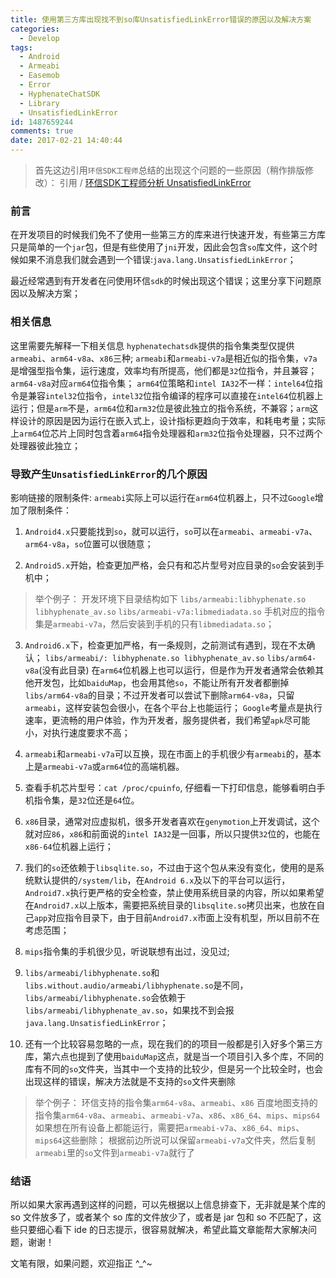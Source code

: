 ```yaml
---
title: 使用第三方库出现找不到so库UnsatisfiedLinkError错误的原因以及解决方案
categories:
  - Develop
tags:
  - Android
  - Armeabi
  - Easemob
  - Error
  - HyphenateChatSDK
  - Library
  - UnsatisfiedLinkError
id: 1487659244
comments: true
date: 2017-02-21 14:40:44
---
```


>首先这边引用`环信SDK工程师`总结的出现这个问题的一些原因（稍作排版修改）：
引用 / [环信SDK工程师分析 UnsatisfiedLinkError](http://www.imgeek.org/article/825307895)

### 前言
在开发项目的时候我们免不了使用一些第三方的库来进行快速开发，有些第三方库只是简单的一个`jar`包，但是有些使用了`jni`开发，因此会包含`so`库文件，这个时候如果不消息我们就会遇到一个错误:`java.lang.UnsatisfiedLinkError`；

最近经常遇到有开发者在问使用环信`sdk`的时候出现这个错误；这里分享下问题原因以及解决方案；

### 相关信息
这里需要先解释一下相关信息
`hyphenatechatsdk`提供的指令集类型仅提供`armeabi`、`arm64-v8a`、`x86`三种;
`armeabi`和`armeabi-v7a`是相近似的指令集，`v7a`是增强型指令集，运行速度，效率均有所提高，他们都是`32`位指令，并且兼容；`arm64-v8a`对应`arm64`位指令集；
`arm64`位策略和`intel IA32`不一样：`intel64`位指令是兼容`intel32`位指令，`intel32`位指令编译的程序可以直接在`intel64`位机器上运行；但是`arm`不是，`arm64`位和`arm32`位是彼此独立的指令系统，不兼容；`arm`这样设计的原因是因为运行在嵌入式上，设计指标更趋向于效率，和耗电考量；实际上`arm64`位芯片上同时包含着`arm64`指令处理器和`arm32`位指令处理器，只不过两个处理器彼此独立；

### 导致产生`UnsatisfiedLinkError`的几个原因
影响链接的限制条件: `armeabi`实际上可以运行在`arm64`位机器上，只不过`Google`增加了限制条件：
1. `Android4.x`只要能找到`so`，就可以运行，`so`可以在`armeabi`、`armeabi-v7a`、`arm64-v8a`，`so`位置可以很随意；

2. `Android5.x`开始，检查更加严格，会只有和芯片型号对应目录的`so`会安装到手机中；
>举个例子：
开发环境下目录结构如下
    `libs/armeabi:libhyphenate.so libhyphenate_av.so`
    `libs/armeabi-v7a:libmediadata.so` 
手机对应的指令集是`armeabi-v7a`，然后安装到手机的只有`libmediadata.so`；

3. `Android6.x`下，检查更加严格，有一条规则，之前测试有遇到，现在不太确认；
`libs/armeabi/: libhyphenate.so libhyphenate_av.so`
`libs/arm64-v8a`(没有此目录)
在`arm64`位机器上也可以运行，但是作为开发者通常会依赖其他开发包，比如`baiduMap`，也会用其他`so`，不能让所有开发者都删掉`libs/arm64-v8a`的目录；不过开发者可以尝试下删除`arm64-v8a`，只留`armeabi`，这样安装包会很小，在各个平台上也能运行；
`Google`考量点是执行速率，更流畅的用户体验，作为开发者，服务提供者，我们希望`apk`尽可能小，对执行速度要求不高；

4. `armeabi`和`armeabi-v7a`可以互换，现在市面上的手机很少有`armeabi`的，基本上是`armeabi-v7a`或`arm64`位的高端机器。

5. 查看手机芯片型号：`cat /proc/cpuinfo`, 仔细看一下打印信息，能够看明白手机指令集，是`32`位还是`64`位。

6. `x86`目录，通常对应虚拟机，很多开发者喜欢在`genymotion`上开发调试，这个就对应`86`，`x86`和前面说的`intel IA32`是一回事，所以只提供`32`位的，也能在`x86-64`位机器上运行；

7. 我们的`so`还依赖于`libsqlite.so`，不过由于这个包从来没有变化，使用的是系统默认提供的`/system/lib`，在`Android 6.x`及以下的平台可以运行，`Android7.x`执行更严格的安全检查，禁止使用系统目录的内容，所以如果希望在`Android7.x`以上版本，需要把系统目录的`libsqlite.so`拷贝出来，也放在自己`app`对应指令目录下，由于目前`Android7.x`市面上没有机型，所以目前不在考虑范围；

8. `mips`指令集的手机很少见，听说联想有出过，没见过;

9. `libs/armeabi/libhyphenate.so`和`libs.without.audio/armeabi/libhyphenate.so`是不同，`libs/armeabi/libhyphenate.so`会依赖于`libs/armeabi/libhyphenate_av.so`，如果找不到会报`java.lang.UnsatisfiedLinkError`；

10. 还有一个比较容易忽略的一点，现在我们的的项目一般都是引入好多个第三方库，第六点也提到了使用`baiduMap`这点，就是当一个项目引入多个库，不同的库有不同的`so`文件夹，当其中一个支持的比较少，但是另一个比较全时，也会出现这样的错误，解决方法就是不支持的`so`文件夹删除
>举个例子：
环信支持的指令集`arm64-v8a`、`armeabi`、`x86`
百度地图支持的指令集`arm64-v8a`、`armeabi`、`armeabi-v7a`、`x86`、`x86_64`、`mips`、`mips64`
如果想在所有设备上都能运行，需要把`armeabi-v7a`、`x86_64`、`mips`、`mips64`这些删除；
根据前边所说可以保留`armeabi-v7a`文件夹，然后复制`armeabi`里的`so`文件到`armeabi-v7a`就行了

### 结语
所以如果大家再遇到这样的问题，可以先根据以上信息排查下，无非就是某个库的 so 文件放多了，或者某个 so 库的文件放少了，或者是 jar 包和 so 不匹配了，这些只要细心看下 ide 的日志提示，很容易就解决，希望此篇文章能帮大家解决问题，谢谢！

文笔有限，如果问题，欢迎指正 ^_^~
